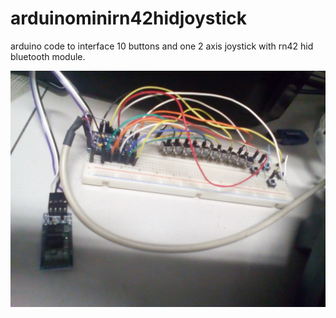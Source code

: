 # arduinominirn42hidjoystick
arduino code to interface 10 buttons and one 2 axis joystick with rn42 hid bluetooth module.


![rn42](https://raw.githubusercontent.com/chukione/arduinominirn42hidjoystick/master/IMG_20180221_153508.jpg)
